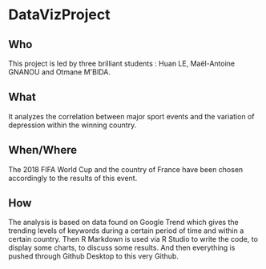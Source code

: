 # DataVizProject

## Who

This project is led by three brilliant students : Huan LE, Maël-Antoine GNANOU and Otmane M'BIDA.

## What

It analyzes the correlation between major sport events and the variation of depression within the winning country.

## When/Where

The 2018 FIFA World Cup and the country of France have been chosen accordingly to the results of this event.

## How

The analysis is based on data found on Google Trend which gives the trending levels of keywords during a certain period of time and within a certain country. Then R Markdown is used via R Studio to write the code, to display some charts, to discuss some results. And then everything is pushed through Github Desktop to this very Github.

